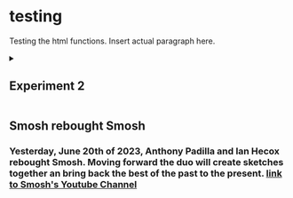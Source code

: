 <html>
<title>Tester</title>

<h1>testing</h1>
<body>
<p>Testing the html functions. Insert actual paragraph here.</p>
</body>

<details id=1>
<summary><h2>Experiment 2</h2></summary>
  <ul>
    <li>testing bullet 1</li>
    <li> testing bullet 2</li>
  </ul>
</details id=1>
</body>

<body>
<summmary><h2>Smosh rebought Smosh</h2></summmary>
<h3>Yesterday, June 20th of 2023, Anthony Padilla and Ian Hecox rebought Smosh. 
Moving forward the duo will create sketches together an bring back the best of the past to the present.
  <a href="http://youtube.com/Smosh" target="_blank">link to Smosh's Youtube Channel </a>
</h3>
</body>

<a href="http://www.imdb.com" target="_blank">
